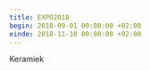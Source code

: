 ```yaml
---
title: EXPO2018
begin: 2018-09-01 00:00:00 +02:00
einde: 2018-11-10 00:00:00 +02:00
---
```


Keramiek
